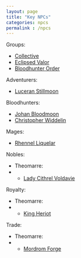 ```yaml
---
layout: page
title: "Key NPCs"
categories: npcs
permalink : /npcs
---
```


Groups:
 - [Collective][collective]
 - [Eclipsed Valor][eclipsed-valor]
 - [Bloodhunter Order][bloodhunter-order]

Adventurers:
 - [Luceran Stillmoon][luceran-stillmoon]

Bloodhunters:
 - [Johan Bloodmoon][johan-bloodmoon]
 - [Christopher Widdelin][christopher-widdelin]

Mages:
 - [Rhennel Liquelar][rhennel-liquelar]

Nobles:
 - Theomarre:
 -   - [Lady Cithrel Voldavie][cithrel-voldavie]

Royalty:
 - Theomarre:
 -  - [King Heriot][heriot]

Trade:
 - Theomarre:
 -  - [Mordrom Forge][mordrom-forge]



[collective]: /DnD/npcs/collective

[rhennel-liquelar]: /DnD/npcs/mages/rhennel-liquelar

[cithrel-voldavie]: /DnD/npcs/nobles/cithrel-voldavie

[heriot]: /DnD/npcs/royalty/heriot

[mordrom-forge]: /DnD/npcs/trade/mordrom-forge

[eclipsed-valor]: /DnD/npcs/eclipsed-valor

[luceran-stillmoon]: /DnD/npcs/adventurers/luceran-stillmoon

[bloodhunter-order]: /DnD/npcs/bloodhunter-order

[johan-bloodmoon]: /DnD/npcs/family/johan-bloodmoon

[christopher-widdelin]: /DnD/npcs/bloodhunters/christopher-widdelin